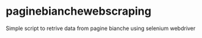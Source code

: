 # paginebianchewebscraping


Simple script to retrive data from pagine bianche using selenium webdriver
